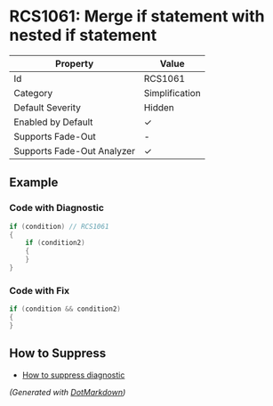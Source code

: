 # RCS1061: Merge if statement with nested if statement

| Property                    | Value          |
| --------------------------- | -------------- |
| Id                          | RCS1061        |
| Category                    | Simplification |
| Default Severity            | Hidden         |
| Enabled by Default          | &#x2713;       |
| Supports Fade\-Out          | \-             |
| Supports Fade\-Out Analyzer | &#x2713;       |

## Example

### Code with Diagnostic

```csharp
if (condition) // RCS1061
{
    if (condition2)
    {
    }
}
```

### Code with Fix

```csharp
if (condition && condition2)
{
}
```

## How to Suppress

* [How to suppress diagnostic](../HowToConfigureAnalyzers#how-to-suppress-a-diagnostic.md)

*\(Generated with [DotMarkdown](http://github.com/JosefPihrt/DotMarkdown)\)*